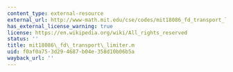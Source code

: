 ```yaml
---
content_type: external-resource
external_url: http://www-math.mit.edu/cse/codes/mit18086_fd_transport_limiter.m
has_external_license_warning: true
license: https://en.wikipedia.org/wiki/All_rights_reserved
status: ''
title: mit18086\_fd\_transport\_limiter.m
uid: f0af0a75-3d29-4687-b04e-358d10b06b5a
wayback_url: ''
---
```

